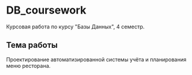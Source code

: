 # DB_coursework

Курсовая работа по курсу "Базы Данных", 4 семестр.

## Тема работы
Проектирование автоматизированной системы учёта и планирования меню ресторана.
